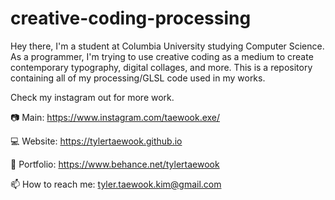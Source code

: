 # creative-coding-processing

Hey there, I'm a student at Columbia University studying Computer Science. As a programmer, I'm trying to use creative coding as a medium to create contemporary typography, digital collages, and more.
This is a repository containing all of my processing/GLSL code used in my works.


Check my instagram out for more work.


📷 Main: https://www.instagram.com/taewook.exe/

💻 Website: https://tylertaewook.github.io

🎨 Portfolio: https://www.behance.net/tylertaewook

📫 How to reach me: tyler.taewook.kim@gmail.com
